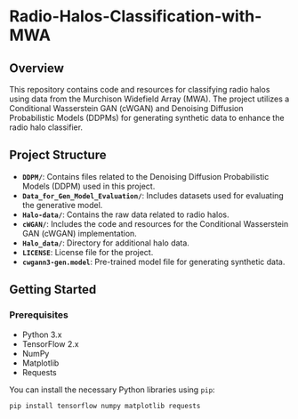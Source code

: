 # Radio-Halos-Classification-with-MWA

## Overview

This repository contains code and resources for classifying radio halos using data from the Murchison Widefield Array (MWA). The project utilizes a Conditional Wasserstein GAN (cWGAN) and Denoising Diffusion Probabilistic Models (DDPMs) for generating synthetic data to enhance the radio halo classifier.
## Project Structure

- **`DDPM/`**: Contains files related to the Denoising Diffusion Probabilistic Models (DDPM) used in this project.
- **`Data_for_Gen_Model_Evaluation/`**: Includes datasets used for evaluating the generative model.
- **`Halo-data/`**: Contains the raw data related to radio halos.
- **`cWGAN/`**: Includes the code and resources for the Conditional Wasserstein GAN (cWGAN) implementation.
- **`Halo_data/`**: Directory for additional halo data.
- **`LICENSE`**: License file for the project.
- **`cwgann3-gen.model`**: Pre-trained model file for generating synthetic data.

## Getting Started

### Prerequisites

- Python 3.x
- TensorFlow 2.x
- NumPy
- Matplotlib
- Requests

You can install the necessary Python libraries using `pip`:

```bash
pip install tensorflow numpy matplotlib requests
